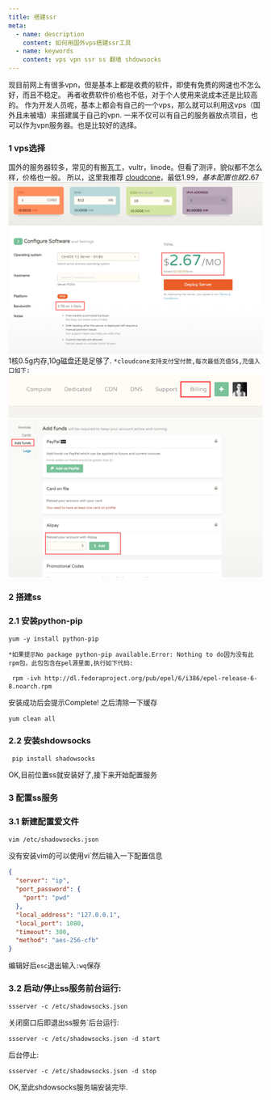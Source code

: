 ```yaml
---
title: 搭建ssr
meta:
  - name: description
    content: 如何用国外vps搭建ssr工具
  - name: keywords
    content: vps vpn ssr ss 翻墙 shdowsocks
---
```

现目前网上有很多vpn，但是基本上都是收费的软件，即使有免费的网速也不怎么好，而且不稳定。
再者收费软件价格也不低，对于个人使用来说成本还是比较高的。
作为开发人员呢，基本上都会有自己的一个vps，那么就可以利用这vps（国外且未被墙）来搭建属于自己的vpn.
一来不仅可以有自己的服务器放点项目，也可以作为vpn服务器。也是比较好的选择。

### **1 vps选择**
国外的服务器较多，常见的有搬瓦工，vultr，linode。但看了测评，貌似都不怎么样，价格也一般。
所以，这里我推荐  [cloudcone](https://app.cloudcone.com/?ref=1080)，最低1.99$，基本配置也就2.67$![1](../public/img/1.png)1核0.5g内存,10g磁盘还是足够了.
`*cloudcone支持支付宝付款,每次最低充值5$,充值入口如下:`![2](../public/img/3.png)![3](../public/img/2.png)
### **2 搭建ss**
### **2.1 安装python-pip**
````
yum -y install python-pip
`````
`*如果提示No package python-pip available.Error: Nothing to do因为没有此rpm包，此包包含在pel源里面,执行如下代码:`

````
 rpm -ivh http://dl.fedoraproject.org/pub/epel/6/i386/epel-release-6-8.noarch.rpm
````
安装成功后会提示Complete! 之后清除一下缓存
````
yum clean all 
````
### **2.2 安装shdowsocks**
 ````
  pip install shadowsocks
 ````
 OK,目前位置ss就安装好了,接下来开始配置服务
### **3 配置ss服务**
### **3.1 新建配置爱文件**
````
vim /etc/shadowsocks.json
`````
没有安装vim的可以使用vi`然后输入一下配置信息
````json
{
  "server": "ip",
  "port_password": {
    "port": "pwd"
  },
  "local_address": "127.0.0.1",
  "local_port": 1080,
  "timeout": 300,
  "method": "aes-256-cfb"
}
````
编辑好后`esc`退出输入`:wq`保存
### **3.2 启动/停止ss服务**前台运行:
````
ssserver -c /etc/shadowsocks.json        
````
关闭窗口后即退出ss服务`后台运行:
````
ssserver -c /etc/shadowsocks.json -d start
````
后台停止:
````
ssserver -c /etc/shadowsocks.json -d stop
````

OK,至此shdowsocks服务端安装完毕.